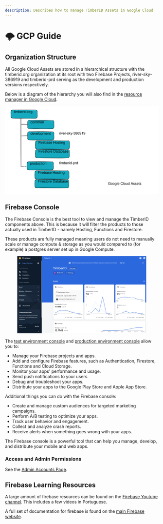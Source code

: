 ```yaml
---
description: Describes how to manage TimberID Assets in Google Cloud
---
```


# 🌩 GCP Guide

## Organization Structure

All Google Cloud Assets are stored in a hierarchical structure with the timberid.org organization at its root with two Firebase Projects, river-sky-386919 and timberid-prd serving as the development and production versions respectively.

Below is a diagram of the hierarchy you will also find in the [resource manager in Google Cloud](https://console.cloud.google.com/cloud-resource-manager).

<img src="../.gitbook/assets/file.excalidraw (2).svg" alt="" class="gitbook-drawing">



## **Firebase Console**

The Firebase Console is the best tool to view and manage the TimberID components above. This is because it will filter the products to those actually used in TimberID - namely Hosting, Functions and Firestore.

These products are fully managed meaning users do not need to manually scale or manage compute & storage as you would compared to (for example) a postgres server set up in Google Compute.

<figure><img src="../.gitbook/assets/firebasesshot.png" alt=""><figcaption></figcaption></figure>

The [test environment console](https://console.firebase.google.com/project/river-sky-386919/overview) and [production environment console](https://console.firebase.google.com/project/timberid-prd/overview) allow you to:

* Manage your Firebase projects and apps.
* Add and configure Firebase features, such as Authentication, Firestore, Functions and Cloud Storage.
* Monitor your apps' performance and usage.
* Send push notifications to your users.
* Debug and troubleshoot your apps.
* Distribute your apps to the Google Play Store and Apple App Store.

Additional things you can do with the Firebase console:

* Create and manage custom audiences for targeted marketing campaigns.
* Perform A/B testing to optimize your apps.
* Track user behavior and engagement.
* Collect and analyze crash reports.
* Receive alerts when something goes wrong with your apps.

The Firebase console is a powerful tool that can help you manage, develop, and distribute your mobile and web apps.

### Access and Admin Permissions

See the [Admin Accounts Page](../internal/internal-information.md).

## Firebase Learning Resources

A large amount of firebase resources can be found on the [Firebase Youtube channel](https://www.youtube.com/user/firebase). This includes a few videos in Portuguese.

A full set of documentation for firebase is found on the [main Firebase website](https://firebase.google.com/docs).

